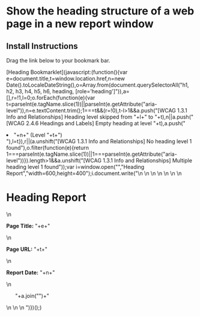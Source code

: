 # Show the heading structure of a web page in a new report window

## Install Instructions

Drag the link below to your bookmark bar.

[Heading Bookmarklet](javascript:(function(){var e=document.title,t=window.location.href,n=new Date().toLocaleDateString(),o=Array.from(document.querySelectorAll("h1, h2, h3, h4, h5, h6, heading, [role='heading']")),a=[],r=!1,l=0;o.forEach(function(e){var t=parseInt(e.tagName.slice(1))||parseInt(e.getAttribute("aria-level")),n=e.textContent.trim();1===t&&(r=!0),t-l>1&&a.push("[WCAG 1.3.1 Info and Relationships] Heading level skipped from "+l+" to "+t),n||a.push("[WCAG 2.4.6 Headings and Labels] Empty heading at level "+t),a.push("<li style='margin-left: "+(t-1)*20+"px;'>"+n+" (Level "+t+")</li>"),l=t}),r||(a.unshift("[WCAG 1.3.1 Info and Relationships] No heading level 1 found"),o.filter(function(e){return 1===parseInt(e.tagName.slice(1))||1===parseInt(e.getAttribute("aria-level"))}).length>1&&a.unshift("[WCAG 1.3.1 Info and Relationships] Multiple heading level 1 found"));var i=window.open("","Heading Report","width=600,height=400");i.document.write("\n    <html>\n      <head>\n        <title>Heading Report</title>\n        <style>\n          body { font-family: Arial, sans-serif; }\n          ul { list-style-type: none; padding-left: 0; }\n        </style>\n      </head>\n      <body>\n        <h1>Heading Report</h1>\n        <p><strong>Page Title:</strong> "+e+"</p>\n        <p><strong>Page URL:</strong> "+t+"</p>\n        <p><strong>Report Date:</strong> "+n+"</p>\n        <ul>"+a.join("")+"</ul>\n      </body>\n    </html>\n  ")})();)